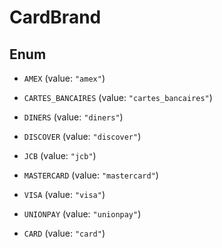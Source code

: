 

# CardBrand

## Enum


* `AMEX` (value: `"amex"`)

* `CARTES_BANCAIRES` (value: `"cartes_bancaires"`)

* `DINERS` (value: `"diners"`)

* `DISCOVER` (value: `"discover"`)

* `JCB` (value: `"jcb"`)

* `MASTERCARD` (value: `"mastercard"`)

* `VISA` (value: `"visa"`)

* `UNIONPAY` (value: `"unionpay"`)

* `CARD` (value: `"card"`)



